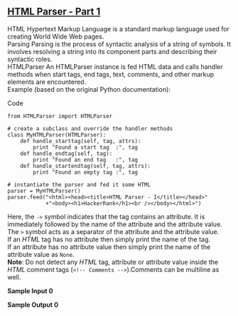 ## **[HTML Parser - Part 1](https://www.hackerrank.com/challenges/html-parser-part-1)** 
HTML
Hypertext Markup Language is a standard markup language used for creating World Wide Web pages.<br>Parsing
Parsing is the process of syntactic analysis of a string of symbols. It involves resolving a string into its component parts and describing their syntactic roles.<br>HTMLParser
An HTMLParser instance is fed HTML data and calls handler methods when start tags, end tags, text, comments, and other markup elements are encountered.<br>Example (based on the original Python documentation):

Code  
```
from HTMLParser import HTMLParser

# create a subclass and override the handler methods
class MyHTMLParser(HTMLParser):
    def handle_starttag(self, tag, attrs):
        print "Found a start tag  :", tag
    def handle_endtag(self, tag):
        print "Found an end tag   :", tag
    def handle_startendtag(self, tag, attrs):
        print "Found an empty tag :", tag

# instantiate the parser and fed it some HTML
parser = MyHTMLParser()
parser.feed("<html><head><title>HTML Parser - I</title></head>"
            +"<body><h1>HackerRank</h1><br /></body></html>")
```

Here, the <code>-&gt;</code> symbol indicates that the tag contains an attribute. It is immediately followed by the name of the attribute and the attribute value. <br>
The <code>&gt;</code> symbol acts as a separator of the attribute and the attribute value.<br>If an <em>HTML</em> tag has no attribute then simply print the name of the tag. <br>
If an attribute has no attribute value then simply print the name of the attribute value as <code>None</code>.  <br><strong>Note</strong>: Do not detect any <em>HTML</em> tag, attribute or attribute value inside the <em>HTML</em> comment tags (<code>&lt;!-- Comments --&gt;</code>).Comments can be multiline as well.


**Sample Input 0**


**Sample Output 0**